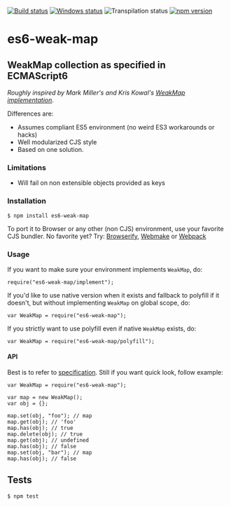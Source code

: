 <p><a href="https://semaphoreci.com/medikoo-org/es6-weak-map"><img src="https://semaphoreci.com/api/v1/medikoo-org/es6-weak-map/branches/master/shields_badge.svg" alt="Build status" /></a>
<a href="https://ci.appveyor.com/project/medikoo/es6-weak-map"><img src="https://ci.appveyor.com/api/projects/status/1c73c57pg4s6lwmu?svg=true" alt="Windows status" /></a>
<img src="https://img.shields.io/badge/transpilation-free-brightgreen.svg" alt="Transpilation status" />
<a href="https://www.npmjs.com/package/es6-weak-map"><img src="https://img.shields.io/npm/v/es6-weak-map.svg" alt="npm version" /></a></p>

<h1 id="es6-weak-map">es6-weak-map</h1>

<h2 id="weakmap-collection-as-specified-in-ecmascript6">WeakMap collection as specified in ECMAScript6</h2>

<p><em>Roughly inspired by Mark Miller's and Kris Kowal's <a href="https://github.com/drses/weak-map">WeakMap implementation</a></em>.</p>

<p>Differences are:</p>

<ul>
<li>Assumes compliant ES5 environment (no weird ES3 workarounds or hacks)</li>
<li>Well modularized CJS style</li>
<li>Based on one solution.</li>
</ul>

<h3 id="limitations">Limitations</h3>

<ul>
<li>Will fail on non extensible objects provided as keys</li>
</ul>

<h3 id="installation">Installation</h3>

<pre><code>$ npm install es6-weak-map
</code></pre>

<p>To port it to Browser or any other (non CJS) environment, use your favorite CJS bundler. No favorite yet? Try: <a href="http://browserify.org/">Browserify</a>, <a href="https://github.com/medikoo/modules-webmake">Webmake</a> or <a href="http://webpack.github.io/">Webpack</a></p>

<h3 id="usage">Usage</h3>

<p>If you want to make sure your environment implements <code>WeakMap</code>, do:</p>

<pre><code class="javascript">require("es6-weak-map/implement");
</code></pre>

<p>If you'd like to use native version when it exists and fallback to polyfill if it doesn't, but without implementing <code>WeakMap</code> on global scope, do:</p>

<pre><code class="javascript">var WeakMap = require("es6-weak-map");
</code></pre>

<p>If you strictly want to use polyfill even if native <code>WeakMap</code> exists, do:</p>

<pre><code class="javascript">var WeakMap = require("es6-weak-map/polyfill");
</code></pre>

<h4 id="api">API</h4>

<p>Best is to refer to <a href="http://people.mozilla.org/~jorendorff/es6-draft.html#sec-weakmap-objects">specification</a>. Still if you want quick look, follow example:</p>

<pre><code class="javascript">var WeakMap = require("es6-weak-map");

var map = new WeakMap();
var obj = {};

map.set(obj, "foo"); // map
map.get(obj); // 'foo'
map.has(obj); // true
map.delete(obj); // true
map.get(obj); // undefined
map.has(obj); // false
map.set(obj, "bar"); // map
map.has(obj); // false
</code></pre>

<h2 id="tests">Tests</h2>

<pre><code>$ npm test
</code></pre>
